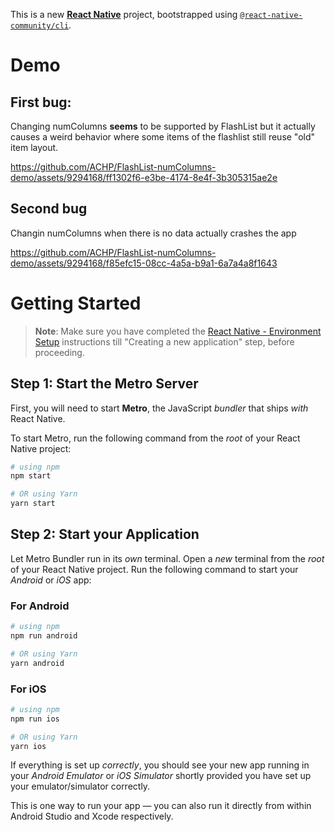 This is a new [**React Native**](https://reactnative.dev) project, bootstrapped using [`@react-native-community/cli`](https://github.com/react-native-community/cli).

# Demo

## First bug:
Changing numColumns **seems** to be supported by FlashList but it actually causes a weird behavior where some items of the flashlist still reuse "old" item layout.

https://github.com/ACHP/FlashList-numColumns-demo/assets/9294168/ff1302f6-e3be-4174-8e4f-3b305315ae2e

## Second bug
Changin numColumns when there is no data actually crashes the app

https://github.com/ACHP/FlashList-numColumns-demo/assets/9294168/f85efc15-08cc-4a5a-b9a1-6a7a4a8f1643



# Getting Started

>**Note**: Make sure you have completed the [React Native - Environment Setup](https://reactnative.dev/docs/environment-setup) instructions till "Creating a new application" step, before proceeding.

## Step 1: Start the Metro Server

First, you will need to start **Metro**, the JavaScript _bundler_ that ships _with_ React Native.

To start Metro, run the following command from the _root_ of your React Native project:

```bash
# using npm
npm start

# OR using Yarn
yarn start
```

## Step 2: Start your Application

Let Metro Bundler run in its _own_ terminal. Open a _new_ terminal from the _root_ of your React Native project. Run the following command to start your _Android_ or _iOS_ app:

### For Android

```bash
# using npm
npm run android

# OR using Yarn
yarn android
```

### For iOS

```bash
# using npm
npm run ios

# OR using Yarn
yarn ios
```

If everything is set up _correctly_, you should see your new app running in your _Android Emulator_ or _iOS Simulator_ shortly provided you have set up your emulator/simulator correctly.

This is one way to run your app — you can also run it directly from within Android Studio and Xcode respectively.
